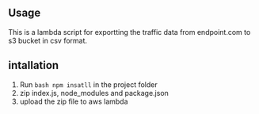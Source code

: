 ## Usage
This is a lambda script for exportting the traffic data from endpoint.com to s3 bucket in csv format.

## intallation

1. Run ```bash npm insatll``` in the project folder
2. zip index.js, node_modules and package.json
3. upload the zip file to aws lambda

